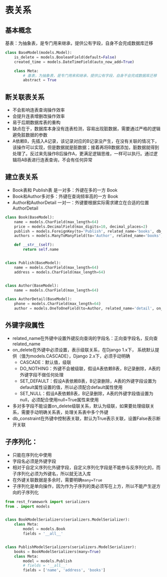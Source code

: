 # 表关系

## 基本概念

基表：为抽象表，是专门用来继承，提供公有字段，自身不会完成数据库迁移

```python
class BaseModel(models.Model):
    is_delete = models.BooleanField(default=False)
    created_time = models.DateTimeField(auto_now_add=True)

    class Meta:
        # 基表，为抽象表，是专门用来和继承，提供公有字段，自身不会完成数据库迁移
        abstract = True
```



## 断关联表关系

- 不会影响连表查询操作效率
- 会提升连表增删改操作效率
- 易于后期数据库表的重构
- 缺点在于，数据库本身没有连表检测，容易出现脏数据，需要通过严格的逻辑避免脏数据的参数
- A依赖B，先插入A记录，该记录对应的B记录没产生，在没有关联的情况下，该操作可以实现，但是数据就是脏数据；接着再将B数据添加，脏数据就得到处理了。反过来先操作B后操作A，更满足逻辑思维，一样可以执行。通过逻辑将AB表进行连表查询，不会有任何异常



## 建立表关系

- Book表和 Publish表 是一对多：外键在多的一方 Book
- Book和Author多对多：外键在查询频率高的一方 Book
- Author和AuthorDetail 一对一：外键要根据实际需求建立在合适的位置  AuthorDetail

```python
class Book(BaseModel):
    name = models.CharField(max_length=64)
    price = models.DecimalField(max_digits=10, decimal_places=2)
    publish = models.ForeignKey(to='Publish', related_name='books', db_constraint=False, on_delete=models.DO_NOTHING, null=True)
    authors = models.ManyToManyField(to='Author', related_name='books', db_constraint=False)

    def __str__(self):
        return self.name


class Publish(BaseModel):
    name = models.CharField(max_length=64)
    address = models.CharField(max_length=64)


class Author(BaseModel):
    name = models.CharField(max_length=64)

class AuthorDetail(BaseModel):
    phone = models.CharField(max_length=64)
    author = models.OneToOneField(to=Author, related_name='detail', on_delete=models.CASCADE, db_constraint=False)
```







## 外键字段属性

- related_name在外键中设置外键反向查询的字段名：正向查字段名，反向查related_name
- on_delete在外键中必须设置，表示级联关系，在Django 1.x下， 系统默认提供（值为models.CASCADE），Django 2.x下，必须手动明确
  - CASCADE：默认值，级联
  - DO_NOTHING：外键不会被级联，假设A表依赖B表，B记录删除，A表的外键字段不做任何处理
  - SET_DEFAULT：假设A表依赖B表，B记录删除，A表的外键字段设置为default属性设置的值，所以必须配合default属性使用
  - SET_NULL：假设A表依赖B表，B记录删除，A表的外键字段值设置为null，必须配合使用null=True属性来使用
- 多对多字段不能设置on_delete级联关系，默认为级联，如果要处理级联关系，需要手动明确关系表，处理关系表中多个外键
- db_constraint在外键中控制表关联，默认为True表示关联，设置False表示断开关联



## 子序列化：

- 只能在序列化中使用
- 字段名必须是外键字段
- 相对于自定义序列化外键字段，自定义序列化字段是不能参与反序列化的，而子序列化必须为外键名，所以就无法入库
- 在外键关联数据是多余时，需要明确`many=True`
- 子序列化是单向操作，因为作为子序列的类必须写在上方，所以不能产生逆方向的子序列化

```python
from rest_framework import serializers
from . import models


class BookModelSerializers(serializers.ModelSerializer):
    class Meta:
        model = models.Book
        fields = '__all__'


class PublishModelSerializers(serializers.ModelSerializer):
    books = BookModelSerializers(many=True)
    class Meta:
        model = models.Publish
        # fields = '__all__'
        fields = ['name', 'address', 'books']
```